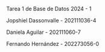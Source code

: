 Tarea 1 de Base de Datos 2024 - 1

Jopshiel Dassonvalle - 202111036-4

Daniela Aguilar      - 202111060-7

Fernando Hernández   - 202273056-0
